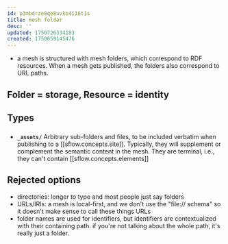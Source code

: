 ```yaml
---
id: p3mbdrze0qe8uvko4i16t1s
title: mesh folder
desc: ''
updated: 1750726334183
created: 1750659145476
---
```


- a mesh is structured with mesh folders, which correspond to RDF resources. When a mesh gets published, the folders also correspond to URL paths.

## Folder = storage, Resource = identity

## Types

### 
* **`_assets/`**
  Arbitrary sub-folders and files, to be included verbatim when publishing to a [[sflow.concepts.site]]. Typically, they will supplement or complement the semantic content in the mesh. They are terminal, i.e., they can't contain [[sflow.concepts.elements]]


## Rejected options

- directories: longer to type and most people just say folders
- URLs/IRIs: a mesh is local-first, and we don't use the "file:// schema" so it doesn't make sense to call these things URLs
- folder names are used for identifiers, but identifiers are contextualized with their containing path. if you're not talking about the whole path, it's really just a folder.